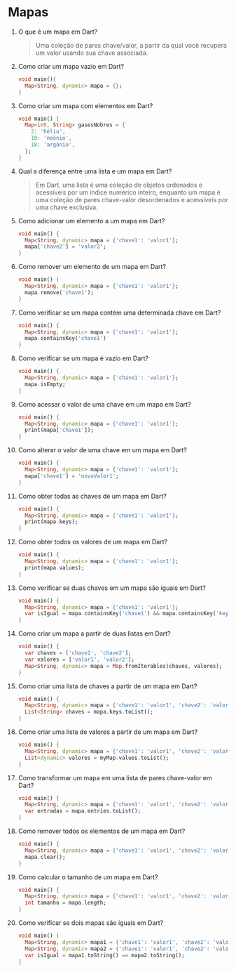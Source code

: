 # Mapas

1. O que é um mapa em Dart?
   > Uma coleção de pares chave/valor, a partir da qual você recupera um valor usando sua chave associada.

3. Como criar um mapa vazio em Dart?
   ```dart
   void main(){
     Map<String, dynamic> mapa = {};
   }
   ```

3. Como criar um mapa com elementos em Dart?
   ```dart
   void main() {
     Map<int, String> gasesNobres = {
       2: 'hélio',
       10: 'neônio',
       18: 'argônio',
     };
   }
   ```

5. Qual a diferença entre uma lista e um mapa em Dart?
   > Em Dart, uma lista é uma coleção de objetos ordenados e acessíveis por um índice numérico inteiro, enquanto um mapa é uma coleção de pares chave-valor desordenados e acessíveis por uma chave exclusiva.
   
7. Como adicionar um elemento a um mapa em Dart?
   ```dart
   void main() {
     Map<String, dynamic> mapa = {'chave1': 'valor1'};
     mapa['chave2'] = 'valor2';   
   }
   ```
   
6. Como remover um elemento de um mapa em Dart?
   ```dart
   void main() {
     Map<String, dynamic> mapa = {'chave1': 'valor1'};
     mapa.remove('chave1');   
   }
   ```
   
7. Como verificar se um mapa contém uma determinada chave em Dart?
   ```dart
   void main() {
     Map<String, dynamic> mapa = {'chave1': 'valor1'};
     mapa.containsKey('chave1')
   }
   ```
   
8. Como verificar se um mapa é vazio em Dart?
   ```dart
   void main() {
     Map<String, dynamic> mapa = {'chave1': 'valor1'};
     mapa.isEmpty;
   }
   ```
   
9. Como acessar o valor de uma chave em um mapa em Dart?
   ```dart
   void main() {
     Map<String, dynamic> mapa = {'chave1': 'valor1'};
     print(mapa['chave1']);
   }
   ```
   
10. Como alterar o valor de uma chave em um mapa em Dart?
    ```dart
    void main() {
      Map<String, dynamic> mapa = {'chave1': 'valor1'};
      mapa['chave1'] = 'novoValor1';
    }
    ```

11. Como obter todas as chaves de um mapa em Dart?
    ```dart
    void main() {
      Map<String, dynamic> mapa = {'chave1': 'valor1'};
      print(mapa.keys);
    }
    ```
   
12. Como obter todos os valores de um mapa em Dart?
    ```dart
    void main() {
      Map<String, dynamic> mapa = {'chave1': 'valor1'};
      print(mapa.values);
    }
    ```
    
13. Como verificar se duas chaves em um mapa são iguais em Dart?
    ```dart
    void main() {
      Map<String, dynamic> mapa = {'chave1': 'valor1'};
      var isIgual = mapa.containsKey('chave1') && mapa.containsKey('key2');
    }
    ```
   
14. Como criar um mapa a partir de duas listas em Dart?
    ```dart
    void main() {
      var chaves = ['chave1', 'chave2'];
      var valores = ['valor1', 'valor2'];
      Map<String, dynamic> mapa = Map.fromIterables(chaves, valores);
    }
    ```
   
15. Como criar uma lista de chaves a partir de um mapa em Dart?
    ```dart
    void main() {
      Map<String, dynamic> mapa = {'chave1': 'valor1', 'chave2': 'valor2'};
      List<String> chaves = mapa.keys.toList();
    }
    ```
   
16. Como criar uma lista de valores a partir de um mapa em Dart?
    ```dart
    void main() {
      Map<String, dynamic> mapa = {'chave1': 'valor1', 'chave2': 'valor2'};
      List<dynamic> valores = myMap.values.toList();
    }
    ```
    
17. Como transformar um mapa em uma lista de pares chave-valor em Dart?
    ```dart
    void main() {
      Map<String, dynamic> mapa = {'chave1': 'valor1', 'chave2': 'valor2'};
      var entradas = mapa.entries.toList();
    }
    ```
    
18. Como remover todos os elementos de um mapa em Dart?
    ```dart
    void main() {
      Map<String, dynamic> mapa = {'chave1': 'valor1', 'chave2': 'valor2'};
      mapa.clear();
    }
    ```
    
19. Como calcular o tamanho de um mapa em Dart?
    ```dart
    void main() {
      Map<String, dynamic> mapa = {'chave1': 'valor1', 'chave2': 'valor2'};
      int tamanho = mapa.length;
    }
    ```
    
20. Como verificar se dois mapas são iguais em Dart?
    ```dart
    void main() {
      Map<String, dynamic> mapa1 = {'chave1': 'valor1', 'chave2': 'valor2'};
      Map<String, dynamic> mapa2 = {'chave1': 'valor1', 'chave2': 'valor2'};
      var isIgual = mapa1.toString() == mapa2.toString();
    }
    ```

